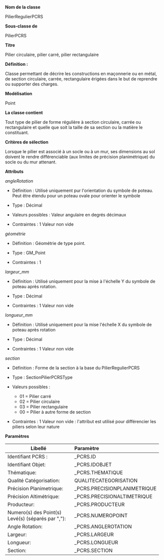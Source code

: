 **Nom de la classe**

PilierRegulierPCRS

**Sous-classe de**

PilierPCRS

**Titre**

Pilier circulaire, pilier carré, pilier rectangulaire

**Définition :**

Classe permettant de décrire les constructions en maçonnerie ou en métal, de section circulaire, carrée, rectangulaire érigées dans le but de reprendre ou supporter des charges.

**Modélisation**

 Point

**La classe contient**

Tout type de pilier de forme régulière à section circulaire, carrée ou rectangulaire et quelle que soit la taille de sa section ou la matière le constituant.

**Critères de sélection**

Lorsque le pilier est associé à un socle ou à un mur, ses dimensions au sol doivent le rendre différenciable (aux limites de précision planimétrique) du socle ou du mur attenant.

**Attributs**

*angleRotation*

- Définition : Utilisé uniquement pur l'orientation du symbole de poteau. Peut être étendu pour un poteau ovale pour orienter le symbole

- Type : Décimal

- Valeurs possibles : Valeur angulaire en degrés décimaux

- Contraintes : 1 Valeur non vide

*géométrie*

- Définition : Géométrie de type point.

- Type : GM_Point

- Contraintes : 1

*largeur_mm*

- Définition : Utilisé uniquement pour la mise à l'échelle Y du symbole de poteau après rotation.

- Type : Décimal

- Contraintes : 1 Valeur non vide

*longueur_mm*

- Définition : Utilisé uniquement pour la mise  l'échelle X du symbole de poteau après rotation

- Type : Décimal

- Contraintes : 1 Valeur non vide

*section*

- Définition : Forme de la section à la base du PilierRegulierPCRS

- Type : SectionPilierPCRSType

- Valeurs possibles :

  - 01 = Pilier carré
  - 02 = Pilier circulaire
  - 03 = Pilier rectangulaire
  - 00 = Pilier à autre forme de section

- Contraintes : 1 Valeur non vide : l'attribut est utilisé pour différencier les piliers selon leur nature

**Paramètres**

| Libellé | Paramètre |
| ---------|:-------------|
|Identifiant PCRS :|_PCRS.ID|
|Identifiant Objet:|_PCRS.IDOBJET|
|Thématique:|_PCRS.THEMATIQUE|
|Qualité Catégorisation:|QUALITECATEGORISATION|
|Précision Planimetrique:|_PCRS.PRECISIONPLANIMETRIQUE|
|Précision Altimétrique:|_PCRS.PRECISIONALTIMETRIQUE|
|Producteur:|_PCRS.PRODUCTEUR|
|Numero(s) des Point(s) Levé(s) (séparés par ","):|_PCRS.NUMEROPOINT|
|Angle Rotation:|_PCRS.ANGLEROTATION|
|Largeur:|_PCRS.LARGEUR|
|Longueur:|_PCRS.LONGUEUR|
|Section:|_PCRS.SECTION|
